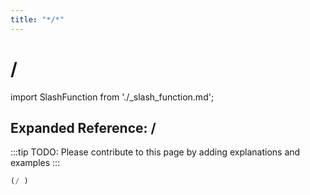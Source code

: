 ```yaml
---
title: "*/*"
---
```


# /

import SlashFunction from './_slash_function.md';

<SlashFunction />

## Expanded Reference: /

:::tip
TODO: Please contribute to this page by adding explanations and examples
:::

```lisp
(/ )
```
